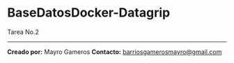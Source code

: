 # BaseDatosDocker-Datagrip
Tarea No.2

---

**Creado por:** Mayro Gameros
**Contacto:** barriosgamerosmayro@gmail.com